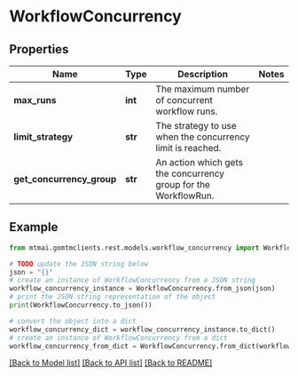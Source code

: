 # WorkflowConcurrency


## Properties

Name | Type | Description | Notes
------------ | ------------- | ------------- | -------------
**max_runs** | **int** | The maximum number of concurrent workflow runs. | 
**limit_strategy** | **str** | The strategy to use when the concurrency limit is reached. | 
**get_concurrency_group** | **str** | An action which gets the concurrency group for the WorkflowRun. | 

## Example

```python
from mtmai.gomtmclients.rest.models.workflow_concurrency import WorkflowConcurrency

# TODO update the JSON string below
json = "{}"
# create an instance of WorkflowConcurrency from a JSON string
workflow_concurrency_instance = WorkflowConcurrency.from_json(json)
# print the JSON string representation of the object
print(WorkflowConcurrency.to_json())

# convert the object into a dict
workflow_concurrency_dict = workflow_concurrency_instance.to_dict()
# create an instance of WorkflowConcurrency from a dict
workflow_concurrency_from_dict = WorkflowConcurrency.from_dict(workflow_concurrency_dict)
```
[[Back to Model list]](../README.md#documentation-for-models) [[Back to API list]](../README.md#documentation-for-api-endpoints) [[Back to README]](../README.md)


